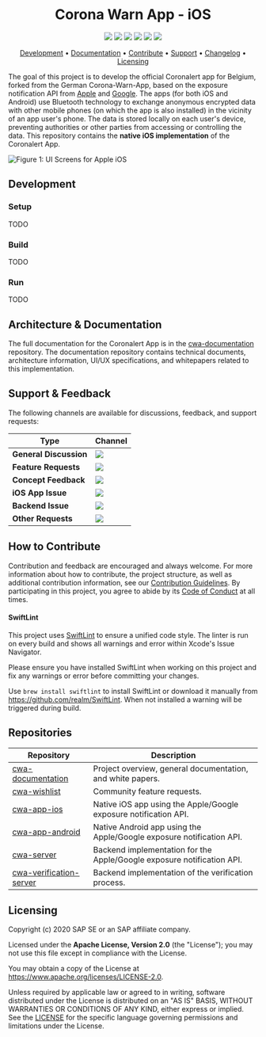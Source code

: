 <h1 align="center">
    Corona Warn App - iOS
</h1>

<p align="center">
   <a href="https://github.com/covid-be-app/cwa-app-ios/commits/" title="Last Commit"><img src="https://img.shields.io/github/last-commit/covid-be-app/cwa-app-ios?style=flat"></a>
   <a href="https://github.com/covid-be-app/cwa-app-ios/issues" title="Open Issues"><img src="https://img.shields.io/github/issues/covid-be-app/cwa-app-ios?style=flat"></a>
   <a href="https://circleci.com/gh/covid-be-app/cwa-app-ios" title="Build Status"><img src="https://circleci.com/gh/covid-be-app/cwa-app-ios.png?circle-token=656940b0df758209128b0d782c5f8885ddceb7a8&style=shield"></a>
   <a href="https://sonarcloud.io/component_measures?id=corona-warn-app_cwa-app-ios&metric=Coverage&view=list" title="Coverage"><img src="https://sonarcloud.io/api/project_badges/measure?project=corona-warn-app_cwa-app-ios&metric=coverage"></a>
   <a href="./LICENSE" title="License"><img src="https://img.shields.io/badge/License-Apache%202.0-green.svg"></a>
   <a href="https://github-tools.github.io/github-release-notes/" title="Automated Release Notes"><img src="https://img.shields.io/badge/%F0%9F%A4%96-release%20notes-00B2EE.svg"></a>
</p>

<p align="center">
  <a href="#development">Development</a> •
  <a href="#architecture--documentation">Documentation</a> •
  <a href="#how-to-contribute">Contribute</a> •
  <a href="#support--feedback">Support</a> •
  <a href="./CHANGELOG.md">Changelog</a> •
  <a href="#licensing">Licensing</a>
</p>

The goal of this project is to develop the official Coronalert app for Belgium, forked from the German Corona-Warn-App, based on the exposure notification API from [Apple](https://www.apple.com/covid19/contacttracing/) and [Google](https://www.google.com/covid19/exposurenotifications/). The apps (for both iOS and Android) use Bluetooth technology to exchange anonymous encrypted data with other mobile phones (on which the app is also installed) in the vicinity of an app user's phone. The data is stored locally on each user's device, preventing authorities or other parties from accessing or controlling the data. This repository contains the **native iOS implementation** of the Coronalert App.

![Figure 1: UI Screens for Apple iOS](https://github.com/covid-be-app/cwa-documentation/blob/master/images/ui_screens/ui_screens_ios.png "Figure 1: UI Screens for Apple iOS")

## Development

### Setup

TODO

### Build

TODO

### Run

TODO

## Architecture & Documentation

The full documentation for the Coronalert App is in the [cwa-documentation](https://github.com/covid-be-app/cwa-documentation) repository. The documentation repository contains technical documents, architecture information, UI/UX specifications, and whitepapers related to this implementation.

## Support & Feedback

The following channels are available for discussions, feedback, and support requests:

| Type                     | Channel                                                |
| ------------------------ | ------------------------------------------------------ |
| **General Discussion**   | <a href="https://github.com/covid-be-app/cwa-documentation/issues/new/choose" title="General Discussion"><img src="https://img.shields.io/github/issues/covid-be-app/cwa-documentation/question.svg?style=flat-square"></a> </a>   |
| **Feature Requests**    | <a href="https://github.com/covid-be-app/cwa-wishlist/issues/new/choose" title="Create Feature Request"><img src="https://img.shields.io/github/issues/covid-be-app/cwa-wishlist?style=flat-square"></a>  |
| **Concept Feedback**    | <a href="https://github.com/covid-be-app/cwa-documentation/issues/new/choose" title="Open Concept Feedback"><img src="https://img.shields.io/github/issues/covid-be-app/cwa-documentation/architecture.svg?style=flat-square"></a>  |
| **iOS App Issue**    | <a href="https://github.com/covid-be-app/cwa-app-ios/issues/new/choose" title="Open iOS Suggestion"><img src="https://img.shields.io/github/issues/covid-be-app/cwa-app-ios?style=flat-square"></a>  |
| **Backend Issue**    | <a href="https://github.com/covid-be-app/cwa-server/issues/new/choose" title="Open Backend Issue"><img src="https://img.shields.io/github/issues/covid-be-app/cwa-server?style=flat-square"></a>  |
| **Other Requests**    | <a href="mailto:covid-be-app.opensource@sap.com" title="Email CWA Team"><img src="https://img.shields.io/badge/email-CWA%20team-green?logo=mail.ru&style=flat-square&logoColor=white"></a>   |

## How to Contribute

Contribution and feedback are encouraged and always welcome. For more information about how to contribute, the project structure, as well as additional contribution information, see our [Contribution Guidelines](./CONTRIBUTING.md). By participating in this project, you agree to abide by its [Code of Conduct](./CODE_OF_CONDUCT.md) at all times.

#### SwiftLint

This project uses [SwiftLint](https://github.com/realm/SwiftLint) to ensure a unified code style. The linter is run on every build and shows all warnings and error within Xcode's Issue Navigator.

Please ensure you have installed SwiftLint when working on this project and fix any warnings or error before committing your changes.

Use `brew install swiftlint` to install SwiftLint or download it manually from https://github.com/realm/SwiftLint. When not installed a warning will be triggered during build.

## Repositories

| Repository          | Description                                                           |
| ------------------- | --------------------------------------------------------------------- |
| [cwa-documentation] | Project overview, general documentation, and white papers.            |
| [cwa-wishlist]      | Community feature requests.                                           |
| [cwa-app-ios]       | Native iOS app using the Apple/Google exposure notification API.      |
| [cwa-app-android]   | Native Android app using the Apple/Google exposure notification API.  |
| [cwa-server]        | Backend implementation for the Apple/Google exposure notification API.|
| [cwa-verification-server] | Backend implementation of the verification process. |

[cwa-verification-server]: https://github.com/covid-be-app/cwa-verification-server
[cwa-documentation]: https://github.com/covid-be-app/cwa-documentation
[cwa-wishlist]: https://github.com/covid-be-app/cwa-wishlist
[cwa-app-ios]: https://github.com/covid-be-app/cwa-app-ios
[cwa-app-android]: https://github.com/covid-be-app/cwa-app-android
[cwa-server]: https://github.com/covid-be-app/cwa-server


## Licensing

Copyright (c) 2020 SAP SE or an SAP affiliate company.

Licensed under the **Apache License, Version 2.0** (the "License"); you may not use this file except in compliance with the License.

You may obtain a copy of the License at https://www.apache.org/licenses/LICENSE-2.0.

Unless required by applicable law or agreed to in writing, software distributed under the License is distributed on an "AS IS" BASIS, WITHOUT WARRANTIES OR CONDITIONS OF ANY KIND, either express or implied. See the [LICENSE](./LICENSE) for the specific language governing permissions and limitations under the License.
